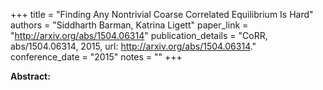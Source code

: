 +++
title = "Finding Any Nontrivial Coarse Correlated Equilibrium Is Hard"
authors = "Siddharth Barman, Katrina Ligett"
paper_link = "http://arxiv.org/abs/1504.06314"
publication_details = "CoRR, abs/1504.06314, 2015, url: <a href='http://arxiv.org/abs/1504.06314' target='_blank'>http://arxiv.org/abs/1504.06314</a>."
conference_date = "2015"
notes = ""
+++

<b>Abstract:</b>
